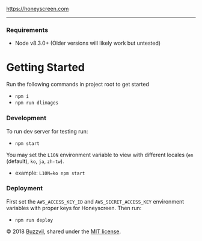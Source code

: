 https://honeyscreen.com

---

### Requirements

*   Node v8.3.0+ (Older versions will likely work but untested)

# Getting Started

Run the following commands in project root to get started

*   `npm i`
*   `npm run dlimages`

### Development

To run dev server for testing run:

*   `npm start`

You may set the `L10N` environment variable to view with different locales (`en` (default), `ko`, `ja`, `zh-tw`).

*   example: `L10N=ko npm start`

### Deployment

First set the `AWS_ACCESS_KEY_ID` and `AWS_SECRET_ACCESS_KEY` environment variables with proper keys for Honeyscreen. Then run:

*   `npm run deploy`

© 2018 [Buzzvil](https://www.buzzvil.com), shared under the [MIT license](https://opensource.org/licenses/MIT).
